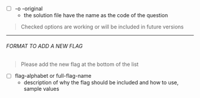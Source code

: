 - [ ] -o -original
  - the solution file have the name as the code of the question

> Checked options are working or will be included in future versions
___
###### FORMAT TO ADD A NEW FLAG
> Please add the new flag at the bottom of the list
- [ ] flag-alphabet or full-flag-name
  * description of why the flag should be included and how to use, sample values
